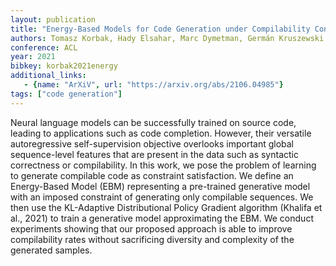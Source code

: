 ```yaml
---
layout: publication
title: "Energy-Based Models for Code Generation under Compilability Constraints"
authors: Tomasz Korbak, Hady Elsahar, Marc Dymetman, Germán Kruszewski
conference: ACL
year: 2021
bibkey: korbak2021energy
additional_links:
   - {name: "ArXiV", url: "https://arxiv.org/abs/2106.04985"}
tags: ["code generation"]
---
```

Neural language models can be successfully trained on source code, leading to applications such as code completion. However, their versatile autoregressive self-supervision objective overlooks important global sequence-level features that are present in the data such as syntactic correctness or compilability. In this work, we pose the problem of learning to generate compilable code as constraint satisfaction. We define an Energy-Based Model (EBM) representing a pre-trained generative model with an imposed constraint of generating only compilable sequences. We then use the KL-Adaptive Distributional Policy Gradient algorithm (Khalifa et al., 2021) to train a generative model approximating the EBM. We conduct experiments showing that our proposed approach is able to improve compilability rates without sacrificing diversity and complexity of the generated samples. 
